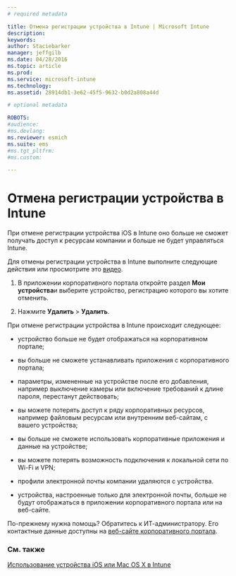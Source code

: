 ```yaml
---
# required metadata

title: Отмена регистрации устройства в Intune | Microsoft Intune
description:
keywords:
author: Staciebarker
manager: jeffgilb
ms.date: 04/28/2016
ms.topic: article
ms.prod:
ms.service: microsoft-intune
ms.technology:
ms.assetid: 28914db1-3e62-45f5-9632-b0d2a808a44d

# optional metadata

ROBOTS:
#audience:
#ms.devlang:
ms.reviewer: esmich
ms.suite: ems
#ms.tgt_pltfrm:
#ms.custom:

---
```



# Отмена регистрации устройства в Intune

При отмене регистрации устройства iOS в Intune оно больше не сможет получать доступ к ресурсам компании и больше не будет управляться Intune.

Для отмены регистрации устройства в Intune выполните следующие действия или просмотрите это [видео](http://aka.ms/kfz8j1).

1.  В приложении корпоративного портала откройте раздел **Мои устройства**и выберите устройство, регистрацию которого вы хотите отменить.

2.  Нажмите **Удалить** &gt; **Удалить**.

При отмене регистрации устройства в Intune происходит следующее:

-   устройство больше не будет отображаться на корпоративном портале;

-   вы больше не сможете устанавливать приложения с корпоративного портала;

-   параметры, измененные на устройстве после его добавления, например выключение камеры или включение требований к длине пароля, перестанут действовать;

-   вы можете потерять доступ к ряду корпоративных ресурсов, например файловым ресурсам или внутренним веб-сайтам, с вашего устройства;

-   вы больше не сможете использовать корпоративные приложения и данные на устройстве;

-   вы можете потерять возможность подключения к локальной сети по Wi-Fi и VPN;

-   профили электронной почты компании удаляются с устройства.

-   устройства, настроенные только для электронной почты, больше не будут отображаться в приложении корпоративного портала или на веб-сайте.

По-прежнему нужна помощь? Обратитесь к ИТ-администратору. Его контактные данные доступны на [веб-сайте корпоративного портала](http://portal.manage.microsoft.com).

### См. также
[Использование устройства iOS или Mac OS X в Intune](using-your-ios-or-mac-os-x-device-with-intune.md)

<!--HONumber=Jun16_HO2-->


